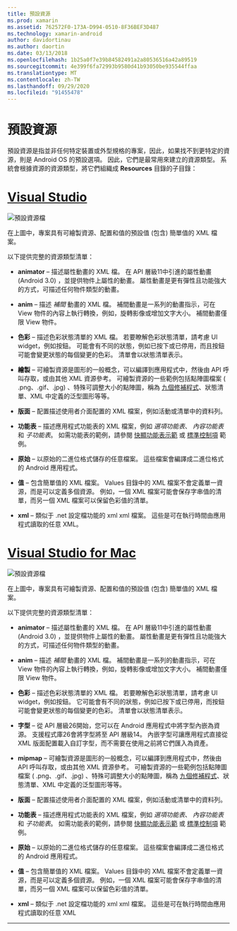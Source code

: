 ```yaml
---
title: 預設資源
ms.prod: xamarin
ms.assetid: 762572F0-173A-D994-0510-8F36BEF3D487
ms.technology: xamarin-android
author: davidortinau
ms.author: daortin
ms.date: 03/13/2018
ms.openlocfilehash: 1b25a0f7e39b84582491a2a80536516a42a89519
ms.sourcegitcommit: 4e399f6fa72993b9580d41b93050be935544ffaa
ms.translationtype: MT
ms.contentlocale: zh-TW
ms.lasthandoff: 09/29/2020
ms.locfileid: "91455478"
---
```

# <a name="default-resources"></a>預設資源

預設資源是指並非任何特定裝置或外型規格的專案，因此，如果找不到更特定的資源，則是 Android OS 的預設選項。 因此，它們是最常用來建立的資源類型。 系統會根據資源的資源類型，將它們組織成 **Resources** 目錄的子目錄：

# <a name="visual-studio"></a>[Visual Studio](#tab/windows)

![預設資源檔](default-resources-images/01-resource-files-vs.png)

在上圖中，專案具有可繪製資源、配置和值的預設值 (包含) 簡單值的 XML 檔案。

以下提供完整的資源類型清單：

- **animator** &ndash; 描述屬性動畫的 XML 檔。
   在 API 層級11中引進的屬性動畫 (Android 3.0) ，並提供物件上屬性的動畫。 屬性動畫是更有彈性且功能強大的方式，可描述任何物件類型的動畫。

- **anim** &ndash; 描述 *補間* 動畫的 XML 檔。 補間動畫是一系列的動畫指示，可在 View 物件的內容上執行轉換，例如，旋轉影像或增加文字大小。 補間動畫僅限 View 物件。

- **色彩** &ndash; 描述色彩狀態清單的 XML 檔。 若要瞭解色彩狀態清單，請考慮 UI widget，例如按鈕。
   可能會有不同的狀態，例如已按下或已停用，而且按鈕可能會變更狀態的每個變更的色彩。 清單會以狀態清單表示。

- **繪製** &ndash; 可繪製資源是圖形的一般概念，可以編譯到應用程式中，然後由 API 呼叫存取，或由其他 XML 資源參考。
   可繪製資源的一些範例包括點陣圖檔案 ( .png、.gif、.jpg) 、特殊可調整大小的點陣圖，稱為 [九個修補程式](https://developer.android.com/guide/topics/graphics/2d-graphics.html#nine-patch)、狀態清單、XML 中定義的泛型圖形等等。

- **版面** &ndash; 配置描述使用者介面配置的 XML 檔案，例如活動或清單中的資料列。

- **功能表** &ndash; 描述應用程式功能表的 XML 檔案，例如 *選項功能表*、 *內容功能表*和 *子功能表*。 如需功能表的範例，請參閱 [快顯功能表示範](/samples/xamarin/monodroid-samples/popupmenudemo) 或 [標準控制項](/samples/xamarin/mobile-samples/standardcontrols/) 範例。

- **原始** &ndash; 以原始的二進位格式儲存的任意檔案。 這些檔案會編譯成二進位格式的 Android 應用程式。

- **值** &ndash; 包含簡單值的 XML 檔案。 Values 目錄中的 XML 檔案不會定義單一資源，而是可以定義多個資源。 例如，一個 XML 檔案可能會保存字串值的清單，而另一個 XML 檔案可以保留色彩值的清單。

- **xml** &ndash; 類似于 .net 設定檔功能的 xml xml 檔案。 這些是可在執行時間由應用程式讀取的任意 XML。

# <a name="visual-studio-for-mac"></a>[Visual Studio for Mac](#tab/macos)

![預設資源檔](default-resources-images/01-resource-files-xs.png)

在上圖中，專案具有可繪製資源、配置和值的預設值 (包含) 簡單值的 XML 檔案。

以下提供完整的資源類型清單：

- **animator** &ndash; 描述屬性動畫的 XML 檔。
   在 API 層級11中引進的屬性動畫 (Android 3.0) ，並提供物件上屬性的動畫。 屬性動畫是更有彈性且功能強大的方式，可描述任何物件類型的動畫。

- **anim** &ndash; 描述 *補間* 動畫的 XML 檔。 補間動畫是一系列的動畫指示，可在 View 物件的內容上執行轉換，例如，旋轉影像或增加文字大小。 補間動畫僅限 View 物件。

- **色彩** &ndash; 描述色彩狀態清單的 XML 檔。 若要瞭解色彩狀態清單，請考慮 UI widget，例如按鈕。
   它可能會有不同的狀態，例如已按下或已停用，而按鈕可能會變更狀態的每個變更的色彩。 清單會以狀態清單表示。

- **字型** &ndash; 從 API 層級26開始，您可以在 Android 應用程式中將字型內嵌為資源。 支援程式庫26會將字型將至 API 層級14。 內嵌字型可讓應用程式直接從 XML 版面配置載入自訂字型，而不需要在使用之前將它們匯入為資產。

- **mipmap** &ndash; 可繪製資源是圖形的一般概念，可以編譯到應用程式中，然後由 API 呼叫存取，或由其他 XML 資源參考。
   可繪製資源的一些範例包括點陣圖檔案 ( .png、.gif、.jpg) 、特殊可調整大小的點陣圖，稱為 [九個修補程式](https://developer.android.com/guide/topics/graphics/2d-graphics.html#nine-patch)、狀態清單、XML 中定義的泛型圖形等等。

- **版面** &ndash; 配置描述使用者介面配置的 XML 檔案，例如活動或清單中的資料列。

- **功能表** &ndash; 描述應用程式功能表的 XML 檔案，例如 *選項功能表*、 *內容功能表*和 *子功能表*。 如需功能表的範例，請參閱 [快顯功能表示範](/samples/xamarin/monodroid-samples/popupmenudemo) 或 [標準控制項](/samples/xamarin/mobile-samples/standardcontrols/) 範例。

- **原始** &ndash; 以原始的二進位格式儲存的任意檔案。 這些檔案會編譯成二進位格式的 Android 應用程式。

- **值** &ndash; 包含簡單值的 XML 檔案。 Values 目錄中的 XML 檔案不會定義單一資源，而是可以定義多個資源。 例如，一個 XML 檔案可能會保存字串值的清單，而另一個 XML 檔案可以保留色彩值的清單。

- **xml** &ndash; 類似于 .net 設定檔功能的 xml xml 檔案。 這些是可在執行時間由應用程式讀取的任意 XML

-----